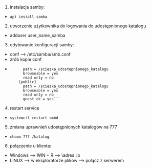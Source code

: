 1. instalacja samby:
  - `apt install samba`
2. utworzenie użytkownika do logowania do udostępnionego katalogu
  - adduser user_name_samba
3. edytowanie konfiguracji samby:
  - conf --> /etc/samba/smb.conf
  - zrób kopie conf
  - ``` [dane]
          path = /sciezka_udostepnionego_katalogu
          browseable = yes
          read only = no
        [public]
          path = /sciezka_udostepnionego_katalogu
          browseable = yes
          read only = no
          guest ok = yes```
4. restart service
  - `systemctl restart smbd`
5. zmiana uprawnień udostępnionych katalogów na 777
  - `chown 777 /katalog`
6. połączenie u klienta:
  - Windows --> WIN + R --> \\adres_ip
  - LINUX --> w eksploratorze plików --> połącz z serwerem
